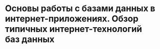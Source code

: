 # Основы работы с базами данных в интернет-приложениях. Обзор типичных интернет-технологий баз данных

